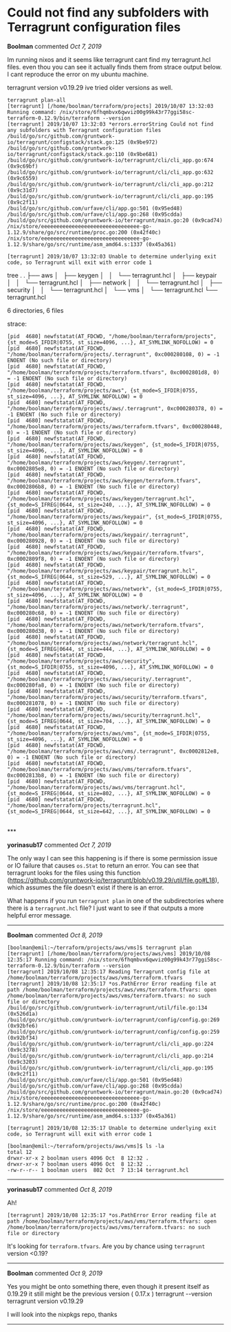 # Could not find any subfolders with Terragrunt configuration files

**Boolman** commented *Oct 7, 2019*

Im running nixos and it seems like terragrunt cant find my terragrunt.hcl files. even thou you can see it actually finds them from strace output below.
I cant reproduce the error on my ubuntu machine. 


terragrunt version v0.19.29
ive tried older versions as well. 

```
terragrunt plan-all
[terragrunt] [/home/boolman/terraform/projects] 2019/10/07 13:32:03 Running command: /nix/store/6fhqmbvx6qwviz00g99k43r77ggi58sc-terraform-0.12.9/bin/terraform --version
[terragrunt] 2019/10/07 13:32:03 *errors.errorString Could not find any subfolders with Terragrunt configuration files
/build/go/src/github.com/gruntwork-io/terragrunt/configstack/stack.go:125 (0x9be972)
/build/go/src/github.com/gruntwork-io/terragrunt/configstack/stack.go:110 (0x9be681)
/build/go/src/github.com/gruntwork-io/terragrunt/cli/cli_app.go:674 (0x9c69bf)
/build/go/src/github.com/gruntwork-io/terragrunt/cli/cli_app.go:632 (0x9c6559)
/build/go/src/github.com/gruntwork-io/terragrunt/cli/cli_app.go:212 (0x9c31d7)
/build/go/src/github.com/gruntwork-io/terragrunt/cli/cli_app.go:195 (0x9c2f11)
/build/go/src/github.com/urfave/cli/app.go:501 (0x95ed48)
/build/go/src/github.com/urfave/cli/app.go:268 (0x95cdda)
/build/go/src/github.com/gruntwork-io/terragrunt/main.go:20 (0x9cad74)
/nix/store/eeeeeeeeeeeeeeeeeeeeeeeeeeeeeeee-go-1.12.9/share/go/src/runtime/proc.go:200 (0x42f40c)
/nix/store/eeeeeeeeeeeeeeeeeeeeeeeeeeeeeeee-go-1.12.9/share/go/src/runtime/asm_amd64.s:1337 (0x45a361)

[terragrunt] 2019/10/07 13:32:03 Unable to determine underlying exit code, so Terragrunt will exit with error code 1
```


tree .
.
├── aws
│   ├── keygen
│   │   └── terragrunt.hcl
│   ├── keypair
│   │   └── terragrunt.hcl
│   ├── network
│   │   └── terragrunt.hcl
│   ├── security
│   │   └── terragrunt.hcl
│   └── vms
│       └── terragrunt.hcl
└── terragrunt.hcl

6 directories, 6 files

strace:
```
[pid  4680] newfstatat(AT_FDCWD, "/home/boolman/terraform/projects", {st_mode=S_IFDIR|0755, st_size=4096, ...}, AT_SYMLINK_NOFOLLOW) = 0
[pid  4680] newfstatat(AT_FDCWD, "/home/boolman/terraform/projects/.terragrunt", 0xc000280108, 0) = -1 ENOENT (No such file or directory)
[pid  4680] newfstatat(AT_FDCWD, "/home/boolman/terraform/projects/terraform.tfvars", 0xc0002801d8, 0) = -1 ENOENT (No such file or directory)
[pid  4680] newfstatat(AT_FDCWD, "/home/boolman/terraform/projects/aws", {st_mode=S_IFDIR|0755, st_size=4096, ...}, AT_SYMLINK_NOFOLLOW) = 0
[pid  4680] newfstatat(AT_FDCWD, "/home/boolman/terraform/projects/aws/.terragrunt", 0xc000280378, 0) = -1 ENOENT (No such file or directory)
[pid  4680] newfstatat(AT_FDCWD, "/home/boolman/terraform/projects/aws/terraform.tfvars", 0xc000280448, 0) = -1 ENOENT (No such file or directory)
[pid  4680] newfstatat(AT_FDCWD, "/home/boolman/terraform/projects/aws/keygen", {st_mode=S_IFDIR|0755, st_size=4096, ...}, AT_SYMLINK_NOFOLLOW) = 0
[pid  4680] newfstatat(AT_FDCWD, "/home/boolman/terraform/projects/aws/keygen/.terragrunt", 0xc0002805e8, 0) = -1 ENOENT (No such file or directory)
[pid  4680] newfstatat(AT_FDCWD, "/home/boolman/terraform/projects/aws/keygen/terraform.tfvars", 0xc0002806b8, 0) = -1 ENOENT (No such file or directory)
[pid  4680] newfstatat(AT_FDCWD, "/home/boolman/terraform/projects/aws/keygen/terragrunt.hcl", {st_mode=S_IFREG|0644, st_size=240, ...}, AT_SYMLINK_NOFOLLOW) = 0
[pid  4680] newfstatat(AT_FDCWD, "/home/boolman/terraform/projects/aws/keypair", {st_mode=S_IFDIR|0755, st_size=4096, ...}, AT_SYMLINK_NOFOLLOW) = 0
[pid  4680] newfstatat(AT_FDCWD, "/home/boolman/terraform/projects/aws/keypair/.terragrunt", 0xc000280928, 0) = -1 ENOENT (No such file or directory)
[pid  4680] newfstatat(AT_FDCWD, "/home/boolman/terraform/projects/aws/keypair/terraform.tfvars", 0xc0002809f8, 0) = -1 ENOENT (No such file or directory)
[pid  4680] newfstatat(AT_FDCWD, "/home/boolman/terraform/projects/aws/keypair/terragrunt.hcl", {st_mode=S_IFREG|0644, st_size=529, ...}, AT_SYMLINK_NOFOLLOW) = 0
[pid  4680] newfstatat(AT_FDCWD, "/home/boolman/terraform/projects/aws/network", {st_mode=S_IFDIR|0755, st_size=4096, ...}, AT_SYMLINK_NOFOLLOW) = 0
[pid  4680] newfstatat(AT_FDCWD, "/home/boolman/terraform/projects/aws/network/.terragrunt", 0xc000280c68, 0) = -1 ENOENT (No such file or directory)
[pid  4680] newfstatat(AT_FDCWD, "/home/boolman/terraform/projects/aws/network/terraform.tfvars", 0xc000280d38, 0) = -1 ENOENT (No such file or directory)
[pid  4680] newfstatat(AT_FDCWD, "/home/boolman/terraform/projects/aws/network/terragrunt.hcl", {st_mode=S_IFREG|0644, st_size=444, ...}, AT_SYMLINK_NOFOLLOW) = 0
[pid  4680] newfstatat(AT_FDCWD, "/home/boolman/terraform/projects/aws/security", {st_mode=S_IFDIR|0755, st_size=4096, ...}, AT_SYMLINK_NOFOLLOW) = 0
[pid  4680] newfstatat(AT_FDCWD, "/home/boolman/terraform/projects/aws/security/.terragrunt", 0xc000280fa8, 0) = -1 ENOENT (No such file or directory)
[pid  4680] newfstatat(AT_FDCWD, "/home/boolman/terraform/projects/aws/security/terraform.tfvars", 0xc000281078, 0) = -1 ENOENT (No such file or directory)
[pid  4680] newfstatat(AT_FDCWD, "/home/boolman/terraform/projects/aws/security/terragrunt.hcl", {st_mode=S_IFREG|0644, st_size=704, ...}, AT_SYMLINK_NOFOLLOW) = 0
[pid  4680] newfstatat(AT_FDCWD, "/home/boolman/terraform/projects/aws/vms", {st_mode=S_IFDIR|0755, st_size=4096, ...}, AT_SYMLINK_NOFOLLOW) = 0
[pid  4680] newfstatat(AT_FDCWD, "/home/boolman/terraform/projects/aws/vms/.terragrunt", 0xc0002812e8, 0) = -1 ENOENT (No such file or directory)
[pid  4680] newfstatat(AT_FDCWD, "/home/boolman/terraform/projects/aws/vms/terraform.tfvars", 0xc0002813b8, 0) = -1 ENOENT (No such file or directory)
[pid  4680] newfstatat(AT_FDCWD, "/home/boolman/terraform/projects/aws/vms/terragrunt.hcl", {st_mode=S_IFREG|0644, st_size=802, ...}, AT_SYMLINK_NOFOLLOW) = 0
[pid  4680] newfstatat(AT_FDCWD, "/home/boolman/terraform/projects/terragrunt.hcl", {st_mode=S_IFREG|0644, st_size=642, ...}, AT_SYMLINK_NOFOLLOW) = 0
```
<br />
***


**yorinasub17** commented *Oct 7, 2019*

The only way I can see this happening is if there is some permission issue or IO failure that causes `os.Stat` to return an error. You can see that terragrunt looks for the files using this function (https://github.com/gruntwork-io/terragrunt/blob/v0.19.29/util/file.go#L18), which assumes the file doesn't exist if there is an error.

What happens if you run `terragrunt plan` in one of the subdirectories where there is a `terragrunt.hcl` file? I just want to see if that outputs a more helpful error message.
***

**Boolman** commented *Oct 8, 2019*

```
[boolman@emil:~/terraform/projects/aws/vms]$ terragrunt plan
[terragrunt] [/home/boolman/terraform/projects/aws/vms] 2019/10/08 12:35:17 Running command: /nix/store/6fhqmbvx6qwviz00g99k43r77ggi58sc-terraform-0.12.9/bin/terraform --version
[terragrunt] 2019/10/08 12:35:17 Reading Terragrunt config file at /home/boolman/terraform/projects/aws/vms/terraform.tfvars
[terragrunt] 2019/10/08 12:35:17 *os.PathError Error reading file at path /home/boolman/terraform/projects/aws/vms/terraform.tfvars: open /home/boolman/terraform/projects/aws/vms/terraform.tfvars: no such file or directory
/build/go/src/github.com/gruntwork-io/terragrunt/util/file.go:134 (0x526d1a)
/build/go/src/github.com/gruntwork-io/terragrunt/config/config.go:269 (0x92bfe6)
/build/go/src/github.com/gruntwork-io/terragrunt/config/config.go:259 (0x92bf34)
/build/go/src/github.com/gruntwork-io/terragrunt/cli/cli_app.go:224 (0x9c3278)
/build/go/src/github.com/gruntwork-io/terragrunt/cli/cli_app.go:214 (0x9c3203)
/build/go/src/github.com/gruntwork-io/terragrunt/cli/cli_app.go:195 (0x9c2f11)
/build/go/src/github.com/urfave/cli/app.go:501 (0x95ed48)
/build/go/src/github.com/urfave/cli/app.go:268 (0x95cdda)
/build/go/src/github.com/gruntwork-io/terragrunt/main.go:20 (0x9cad74)
/nix/store/eeeeeeeeeeeeeeeeeeeeeeeeeeeeeeee-go-1.12.9/share/go/src/runtime/proc.go:200 (0x42f40c)
/nix/store/eeeeeeeeeeeeeeeeeeeeeeeeeeeeeeee-go-1.12.9/share/go/src/runtime/asm_amd64.s:1337 (0x45a361)

[terragrunt] 2019/10/08 12:35:17 Unable to determine underlying exit code, so Terragrunt will exit with error code 1
```

```
[boolman@emil:~/terraform/projects/aws/vms]$ ls -la
total 12
drwxr-xr-x 2 boolman users 4096 Oct  8 12:32 .
drwxr-xr-x 7 boolman users 4096 Oct  8 12:32 ..
-rw-r--r-- 1 boolman users  802 Oct  7 13:14 terragrunt.hcl
```
***

**yorinasub17** commented *Oct 8, 2019*

Ah!
```
[terragrunt] 2019/10/08 12:35:17 *os.PathError Error reading file at path /home/boolman/terraform/projects/aws/vms/terraform.tfvars: open /home/boolman/terraform/projects/aws/vms/terraform.tfvars: no such file or directory
```

It's looking for `terraform.tfvars`. Are you by chance using `terragrunt` version <0.19?
***

**Boolman** commented *Oct 9, 2019*

Yes you might be onto something there, even though it present itself as 0.19.29 it still might be the previous version ( 0.17.x )
terragrunt --version
terragrunt version v0.19.29

I will look into the nixpkgs repo, thanks
***

